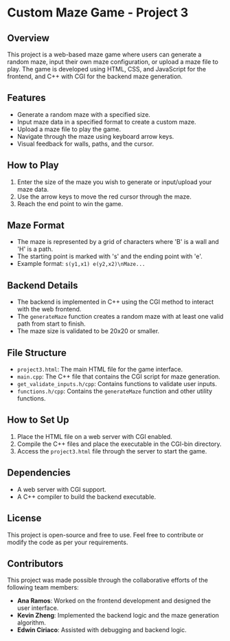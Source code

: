 # Custom Maze Game - Project 3

## Overview
This project is a web-based maze game where users can generate a random maze, input their own maze configuration, or upload a maze file to play. The game is developed using HTML, CSS, and JavaScript for the frontend, and C++ with CGI for the backend maze generation.

## Features
- Generate a random maze with a specified size.
- Input maze data in a specified format to create a custom maze.
- Upload a maze file to play the game.
- Navigate through the maze using keyboard arrow keys.
- Visual feedback for walls, paths, and the cursor.

## How to Play
1. Enter the size of the maze you wish to generate or input/upload your maze data.
2. Use the arrow keys to move the red cursor through the maze.
3. Reach the end point to win the game.

## Maze Format
- The maze is represented by a grid of characters where 'B' is a wall and 'H' is a path.
- The starting point is marked with 's' and the ending point with 'e'.
- Example format: `s(y1,x1) e(y2,x2)\nMaze...`

## Backend Details
- The backend is implemented in C++ using the CGI method to interact with the web frontend.
- The `generateMaze` function creates a random maze with at least one valid path from start to finish.
- The maze size is validated to be 20x20 or smaller.

## File Structure
- `project3.html`: The main HTML file for the game interface.
- `main.cpp`: The C++ file that contains the CGI script for maze generation.
- `get_validate_inputs.h/cpp`: Contains functions to validate user inputs.
- `functions.h/cpp`: Contains the `generateMaze` function and other utility functions.

## How to Set Up
1. Place the HTML file on a web server with CGI enabled.
2. Compile the C++ files and place the executable in the CGI-bin directory.
3. Access the `project3.html` file through the server to start the game.

## Dependencies
- A web server with CGI support.
- A C++ compiler to build the backend executable.

## License
This project is open-source and free to use. Feel free to contribute or modify the code as per your requirements.

## Contributors

This project was made possible through the collaborative efforts of the following team members:

- **Ana Ramos**: Worked on the frontend development and designed the user interface.
- **Kevin Zheng**: Implemented the backend logic and the maze generation algorithm.
- **Edwin Ciriaco**: Assisted with debugging and backend logic.

